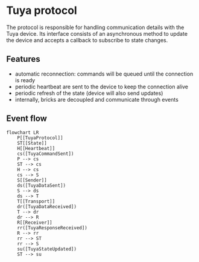 # Tuya protocol

The protocol is responsible for handling communication details with the Tuya device.
Its interface consists of an asynchronous method to update the device and accepts a callback to subscribe to state changes.

## Features
- automatic reconnection: commands will be queued until the connection is ready
- periodic heartbeat are sent to the device to keep the connection alive
- periodic refresh of the state (device will also send updates)
- internally, bricks are decoupled and communicate through events

## Event flow

```mermaid
flowchart LR
    P[[TuyaProtocol]]
    ST[[State]]
    H[[Heartbeat]]
    cs([TuyaCommandSent])
    P --> cs
    ST --> cs
    H --> cs
    cs --> S
    S[[Sender]]
    ds([TuyaDataSent])
    S --> ds
    ds --> T
    T[[Transport]]
    dr([TuyaDataReceived])
    T --> dr
    dr --> R
    R[[Receiver]]
    rr([TuyaResponseReceived])
    R --> rr
    rr --> ST
    rr --> S
    su([TuyaStateUpdated])
    ST --> su
```